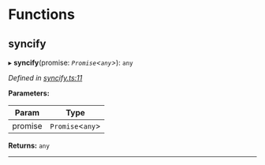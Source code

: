

# Functions

<a id="syncify"></a>

##  syncify

▸ **syncify**(promise: *`Promise`<`any`>*): `any`

*Defined in [syncify.ts:11](https://github.com/polkadot-js/common/blob/b53a677/packages/util/src/syncify.ts#L11)*

**Parameters:**

| Param | Type |
| ------ | ------ |
| promise | `Promise`<`any`> |

**Returns:** `any`

___


